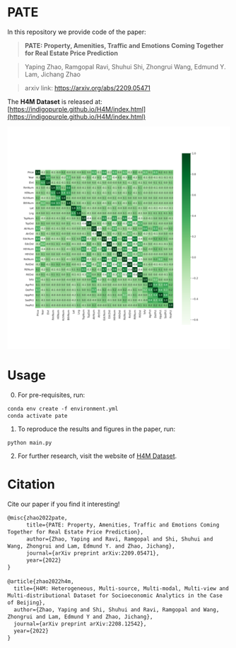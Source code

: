 # PATE
In this repository we provide code of the paper:
> **PATE: Property, Amenities, Traffic and Emotions Coming Together for Real Estate Price Prediction**

> Yaping Zhao, Ramgopal Ravi, Shuhui Shi, Zhongrui Wang, Edmund Y. Lam, Jichang Zhao

> arxiv link: https://arxiv.org/abs/2209.05471

The **H4M Dataset** is released at: [https://indigopurple.github.io/H4M/index.html](https://indigopurple.github.io/H4M/index.html)

<p align="left">
<img src="corr.png">
</p>

# Usage
0. For pre-requisites, run:
```
conda env create -f environment.yml
conda activate pate
```
1. To reproduce the results and figures in the paper, run:
```
python main.py
```
2. For further research, visit the website of [H4M Dataset](https://indigopurple.github.io/H4M/index.html).

# Citation
Cite our paper if you find it interesting!
```
@misc{zhao2022pate,
      title={PATE: Property, Amenities, Traffic and Emotions Coming Together for Real Estate Price Prediction}, 
      author={Zhao, Yaping and Ravi, Ramgopal and Shi, Shuhui and Wang, Zhongrui and Lam, Edmund Y. and Zhao, Jichang},
      journal={arXiv preprint arXiv:2209.05471},
      year={2022}
}

@article{zhao2022h4m,
  title={H4M: Heterogeneous, Multi-source, Multi-modal, Multi-view and Multi-distributional Dataset for Socioeconomic Analytics in the Case of Beijing},
  author={Zhao, Yaping and Shi, Shuhui and Ravi, Ramgopal and Wang, Zhongrui and Lam, Edmund Y and Zhao, Jichang},
  journal={arXiv preprint arXiv:2208.12542},
  year={2022}
}
```
